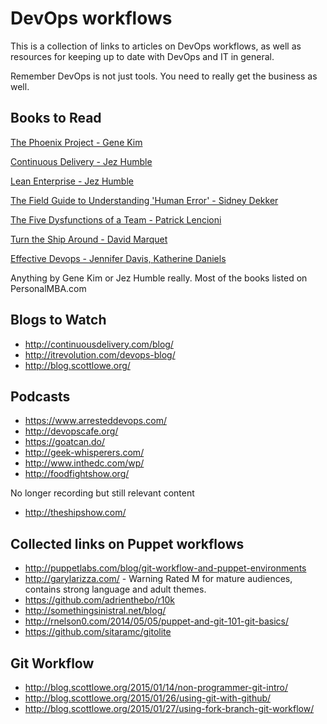 DevOps workflows
================

This is a collection of links to articles on DevOps workflows, as well as
resources for keeping up to date with DevOps and IT in general.

Remember DevOps is not just tools. You need to really get the business as well.

Books to Read
-------------
[The Phoenix Project - Gene Kim](http://www.amazon.com/Phoenix-Project-DevOps-Helping-Business/dp/0988262509) 

[Continuous Delivery - Jez Humble](http://www.amazon.com/Continuous-Delivery-Deployment-Automation-Addison-Wesley/dp/0321601912)

[Lean Enterprise - Jez Humble](http://www.amazon.com/Lean-Enterprise-Performance-Organizations-Innovate-ebook/dp/B00QL5MSF8)

[The Field Guide to Understanding 'Human Error' - Sidney Dekker](http://www.amazon.com/Field-Guide-Understanding-Human-Error-ebook/dp/B00Q8XCSFI)

[The Five Dysfunctions of a Team - Patrick Lencioni](http://www.amazon.com/Five-Dysfunctions-Team-Leadership-Fable/dp/0787960756)

[Turn the Ship Around - David Marquet](http://www.amazon.com/Turn-Ship-Around-Turning-Followers/dp/1591846404)

[Effective Devops - Jennifer Davis, Katherine Daniels](http://shop.oreilly.com/product/0636920039846.do)

Anything by Gene Kim or Jez Humble really.
Most of the books listed on PersonalMBA.com

Blogs to Watch
--------------

* http://continuousdelivery.com/blog/
* http://itrevolution.com/devops-blog/ 
* http://blog.scottlowe.org/

Podcasts
--------

* https://www.arresteddevops.com/
* http://devopscafe.org/
* https://goatcan.do/
* http://geek-whisperers.com/
* http://www.inthedc.com/wp/
* http://foodfightshow.org/

No longer recording but still relevant content
* http://theshipshow.com/


Collected links on Puppet workflows
-----------------------------------

* http://puppetlabs.com/blog/git-workflow-and-puppet-environments
* http://garylarizza.com/ - Warning Rated M for mature audiences, contains strong language and adult themes.
* https://github.com/adrienthebo/r10k
* http://somethingsinistral.net/blog/
* http://rnelson0.com/2014/05/05/puppet-and-git-101-git-basics/
* https://github.com/sitaramc/gitolite

Git Workflow
------------

* http://blog.scottlowe.org/2015/01/14/non-programmer-git-intro/
* http://blog.scottlowe.org/2015/01/26/using-git-with-github/
* http://blog.scottlowe.org/2015/01/27/using-fork-branch-git-workflow/

